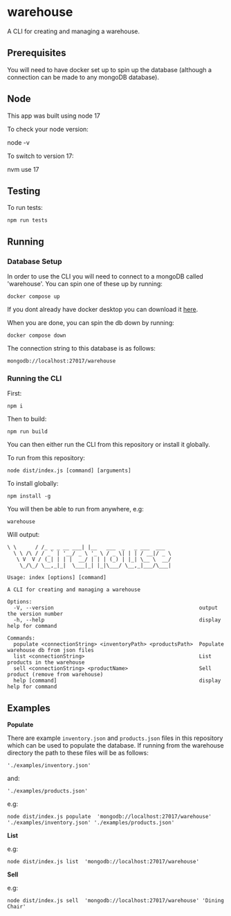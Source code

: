 # warehouse

A CLI for creating and managing a warehouse.

## Prerequisites

You will need to have docker set up to spin up the database (although a connection can be made to any mongoDB database).

## Node

This app was built using node 17

To check your node version:

node -v

To switch to version 17:

nvm use 17

## Testing

To run tests:

`npm run tests`

## Running

### Database Setup

In order to use the CLI you will need to connect to a mongoDB called 'warehouse'. You can spin one of these up by running:

`docker compose up`

If you dont already have docker desktop you can download it [here](https://www.docker.com/products/docker-desktop/).

When you are done, you can spin the db down by running:

`docker compose down`

The connection string to this database is as follows:

`mongodb://localhost:27017/warehouse`

### Running the CLI

First:

`npm i`

Then to build:

`npm run build`

You can then either run the CLI from this repository or install it globally.

To run from this repository:

`node dist/index.js [command] [arguments]`

To install globally:

`npm install -g`

You will then be able to run from anywhere, e.g:

`warehouse`

Will output:

```
\ \      / /_ _ _ __ ___| |__   ___  _   _ ___  ___
  \ \ /\ / / _` | '__/ _ \ '_ \ / _ \| | | / __|/ _ \
   \ V  V / (_| | | |  __/ | | | (_) | |_| \__ \  __/
    \_/\_/ \__,_|_|  \___|_| |_|\___/ \__,_|___/\___|

Usage: index [options] [command]

A CLI for creating and managing a warehouse

Options:
  -V, --version                                               output the version number
  -h, --help                                                  display help for command

Commands:
  populate <connectionString> <inventoryPath> <productsPath>  Populate warehouse db from json files
  list <connectionString>                                     List products in the warehouse
  sell <connectionString> <productName>                       Sell product (remove from warehouse)
  help [command]                                              display help for command
```

## Examples

**Populate**

There are example `inventory.json` and `products.json` files in this repository which can be used to populate the database. If running from the warehouse directory the path to these files will be as follows:

`'./examples/inventory.json'`

and:

`'./examples/products.json'`

e.g:

`node dist/index.js populate  'mongodb://localhost:27017/warehouse' './examples/inventory.json' './examples/products.json'`

**List**

e.g:

`node dist/index.js list  'mongodb://localhost:27017/warehouse'`

**Sell**

e.g:

`node dist/index.js sell  'mongodb://localhost:27017/warehouse' 'Dining Chair'`
